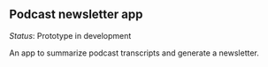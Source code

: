 ## Podcast newsletter app

*Status*: Prototype in development

An app to summarize podcast transcripts and generate a newsletter.
